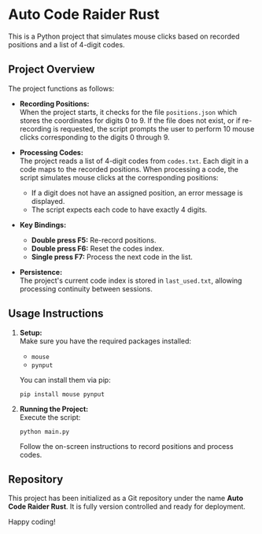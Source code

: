 # Auto Code Raider Rust

This is a Python project that simulates mouse clicks based on recorded positions and a list of 4-digit codes.

## Project Overview

The project functions as follows:

- **Recording Positions:**  
  When the project starts, it checks for the file `positions.json` which stores the coordinates for digits 0 to 9. If the file does not exist, or if re-recording is requested, the script prompts the user to perform 10 mouse clicks corresponding to the digits 0 through 9.

- **Processing Codes:**  
  The project reads a list of 4-digit codes from `codes.txt`. Each digit in a code maps to the recorded positions. When processing a code, the script simulates mouse clicks at the corresponding positions:
  - If a digit does not have an assigned position, an error message is displayed.
  - The script expects each code to have exactly 4 digits.

- **Key Bindings:**  
  - **Double press F5:** Re-record positions.
  - **Double press F6:** Reset the codes index.
  - **Single press F7:** Process the next code in the list.

- **Persistence:**  
  The project's current code index is stored in `last_used.txt`, allowing processing continuity between sessions.

## Usage Instructions

1. **Setup:**  
   Make sure you have the required packages installed:
   - `mouse`
   - `pynput`

   You can install them via pip:
   ```
   pip install mouse pynput
   ```

2. **Running the Project:**  
   Execute the script:
   ```
   python main.py
   ```
   Follow the on-screen instructions to record positions and process codes.

## Repository

This project has been initialized as a Git repository under the name **Auto Code Raider Rust**. It is fully version controlled and ready for deployment.

Happy coding!